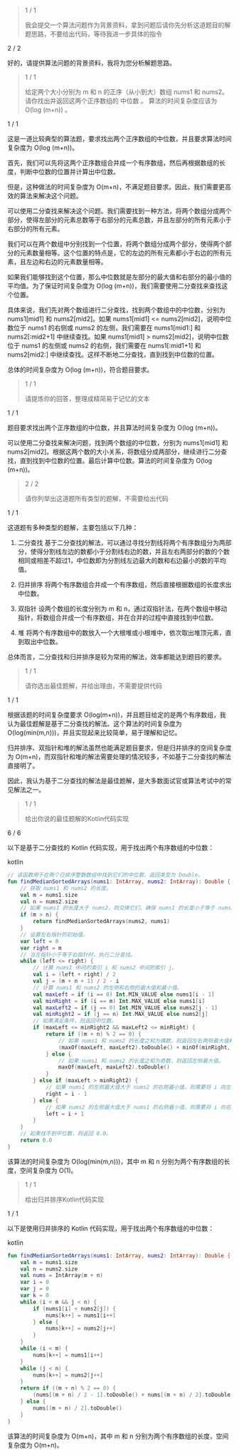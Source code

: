 > 1 / 1
> 
> 我会提交一个算法问题作为背景资料，拿到问题后请你先分析这道题目的解题思路，不要给出代码，等待我进一步具体的指令

2 / 2

好的，请提供算法问题的背景资料，我将为您分析解题思路。

> 1 / 1
> 
> 给定两个大小分别为 m 和 n 的正序（从小到大）数组 nums1 和 nums2。请你找出并返回这两个正序数组的 中位数 。 算法的时间复杂度应该为 O(log (m+n)) 。

1 / 1

这是一道比较典型的算法题，要求找出两个正序数组的中位数，并且要求算法时间复杂度为 O(log (m+n))。

首先，我们可以先将这两个正序数组合并成一个有序数组，然后再根据数组的长度，判断中位数的位置并计算出中位数。

但是，这种做法的时间复杂度为 O(m+n)，不满足题目要求。因此，我们需要更高效的算法来解决这个问题。

可以使用二分查找来解决这个问题。我们需要找到一种方法，将两个数组分成两个部分，使得左部分的元素总数等于右部分的元素总数，并且左部分的所有元素小于右部分的所有元素。

我们可以在两个数组中分别找到一个位置，将两个数组分成两个部分，使得两个部分的元素数量相等。这个位置的特点是，它的左边的所有元素都小于右边的所有元素，且左边和右边的元素数量相等。

如果我们能够找到这个位置，那么中位数就是左部分的最大值和右部分的最小值的平均值。为了保证时间复杂度为 O(log (m+n))，我们需要使用二分查找来查找这个位置。

具体来说，我们先对两个数组进行二分查找，找到两个数组中的中位数，分别为 nums1\[mid1\] 和 nums2\[mid2\]。如果 nums1\[mid1\] <= nums2\[mid2\]，说明中位数位于 nums1 的右侧或 nums2 的左侧，我们需要在 nums1\[mid1:\] 和 nums2\[:mid2+1\] 中继续查找。如果 nums1\[mid1\] > nums2\[mid2\]，说明中位数位于 nums1 的左侧或 nums2 的右侧，我们需要在 nums1\[:mid1+1\] 和 nums2\[mid2:\] 中继续查找。这样不断地二分查找，直到找到中位数的位置。

总体的时间复杂度为 O(log (m+n))，符合题目要求。

> 1 / 1
> 
> 请提炼你的回答，整理成精简易于记忆的文本

1 / 1

题目要求找出两个正序数组的中位数，并且算法时间复杂度为 O(log (m+n))。

可以使用二分查找来解决问题，找到两个数组的中位数，分别为 nums1\[mid1\] 和 nums2\[mid2\]。根据这两个数的大小关系，将数组分成两部分，继续进行二分查找，直到找到中位数的位置。最后计算中位数。算法的时间复杂度为 O(log (m+n))。

> 2 / 2
> 
> 请你列举出这道题所有类型的题解，不需要给出代码

1 / 1

这道题有多种类型的题解，主要包括以下几种：

1.  二分查找 基于二分查找的解法，可以通过寻找分割线将两个有序数组分为两部分，使得分割线左边的数都小于分割线右边的数，并且左右两部分的数的个数相同或相差不超过1，中位数即为分割线左边最大的数和右边最小的数的平均值。
    
2.  归并排序 将两个有序数组合并成一个有序数组，然后直接根据数组的长度求出中位数。
    
3.  双指针 设两个数组的长度分别为 m 和 n，通过双指针法，在两个数组中移动指针，将数组合并成一个有序数组，并在合并的过程中直接找到中位数。
    
4.  堆 将两个有序数组中的数放入一个大根堆或小根堆中，依次取出堆顶元素，直到取出中位数。
    

总体而言，二分查找和归并排序是较为常用的解法，效率都能达到题目的要求。

> 1 / 1
> 
> 请你选出最佳题解，并给出理由，不需要提供代码

1 / 1

根据该题的时间复杂度要求 O(log(m+n))，并且题目给定的是两个有序数组，我认为最佳题解是基于二分查找的解法。这个算法的时间复杂度为 O(log(min(m,n)))，并且实现起来比较简单，易于理解和记忆。

归并排序、双指针和堆的解法虽然也能满足题目要求，但是归并排序的空间复杂度为 O(m+n)，而双指针和堆的解法需要处理的情况较多，不如基于二分查找的解法直接明了。

因此，我认为基于二分查找的解法是最佳题解，是大多数面试官或算法考试中的常见解法之一。

> 1 / 1
> 
> 给出你说的最佳题解的Kotlin代码实现

6 / 6

以下是基于二分查找的 Kotlin 代码实现，用于找出两个有序数组的中位数：

kotlin

```kotlin
// 该函数用于在两个已排序整数数组中找到它们的中位数，返回类型为 Double。
fun findMedianSortedArrays(nums1: IntArray, nums2: IntArray): Double {
    // 获取 nums1 和 nums2 的长度。
    val m = nums1.size
    val n = nums2.size
    // 如果 nums1 的长度大于 nums2，则交换它们，确保 nums1 的长度小于等于 nums2。
    if (m > n) {
        return findMedianSortedArrays(nums2, nums1)
    }
    // 设置左右指针的初始值。
    var left = 0
    var right = m
    // 当左指针小于等于右指针时，执行二分查找。
    while (left <= right) {
        // 计算 nums1 中间的索引 i 和 nums2 中间的索引 j。
        val i = (left + right) / 2
        val j = (m + n + 1) / 2 - i
        // 计算 nums1 和 nums2 的左侧和右侧的最大值和最小值。
        val maxLeft = if (i == 0) Int.MIN_VALUE else nums1[i - 1]
        val minRight = if (i == m) Int.MAX_VALUE else nums1[i]
        val maxLeft2 = if (j == 0) Int.MIN_VALUE else nums2[j - 1]
        val minRight2 = if (j == n) Int.MAX_VALUE else nums2[j]
        // 如果满足条件，则返回中位数。
        if (maxLeft <= minRight2 && maxLeft2 <= minRight) {
            return if ((m + n) % 2 == 0) {
                // 如果 nums1 和 nums2 的长度之和为偶数，则返回左右两侧最大值和最小值的平均值。
                (maxOf(maxLeft, maxLeft2).toDouble() + minOf(minRight, minRight2).toDouble()) / 2.0
            } else {
                // 如果 nums1 和 nums2 的长度之和为奇数，则返回左侧最大值。
                maxOf(maxLeft, maxLeft2).toDouble()
            }
        } else if (maxLeft > minRight2) {
            // 如果 nums1 的左侧最大值大于 nums2 的右侧最小值，则需要将 i 向左移动。
            right = i - 1
        } else {
            // 如果 nums2 的左侧最大值大于 nums1 的右侧最小值，则需要将 i 向右移动。
            left = i + 1
        }
    }
    // 如果找不到中位数，则返回 0.0。
    return 0.0
}
```

该算法的时间复杂度为 O(log(min(m,n)))，其中 m 和 n 分别为两个有序数组的长度，空间复杂度为 O(1)。

> 1 / 1
> 
> 给出归并排序Kotlin代码实现

1 / 1

以下是使用归并排序的 Kotlin 代码实现，用于找出两个有序数组的中位数：

kotlin

```kotlin
fun findMedianSortedArrays(nums1: IntArray, nums2: IntArray): Double {
    val m = nums1.size
    val n = nums2.size
    val nums = IntArray(m + n)
    var i = 0
    var j = 0
    var k = 0
    while (i < m && j < n) {
        if (nums1[i] < nums2[j]) {
            nums[k++] = nums1[i++]
        } else {
            nums[k++] = nums2[j++]
        }
    }
    while (i < m) {
        nums[k++] = nums1[i++]
    }
    while (j < n) {
        nums[k++] = nums2[j++]
    }
    return if ((m + n) % 2 == 0) {
        (nums[(m + n) / 2 - 1].toDouble() + nums[(m + n) / 2].toDouble()) / 2.0
    } else {
        nums[(m + n) / 2].toDouble()
    }
}
```

该算法的时间复杂度为 O(m+n)，其中 m 和 n 分别为两个有序数组的长度，空间复杂度为 O(m+n)。
